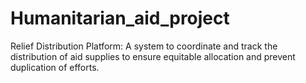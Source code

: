 # Humanitarian_aid_project
Relief Distribution Platform: A system to coordinate and track the distribution of aid supplies to ensure equitable allocation and prevent duplication of efforts.
